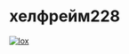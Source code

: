 # хелфрейм228

[![lox](https://github-readme-stats.vercel.app/api?username=xelframe&show_icons=true&hide_border=true&count_private=true&include_all_commits=true&number_format=long&bg_color=00000000&theme=dark)](https://github.com/xelframe)
